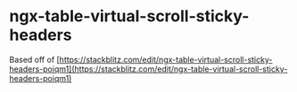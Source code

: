 # ngx-table-virtual-scroll-sticky-headers

Based off of [https://stackblitz.com/edit/ngx-table-virtual-scroll-sticky-headers-poiqm1](https://stackblitz.com/edit/ngx-table-virtual-scroll-sticky-headers-poiqm1)
